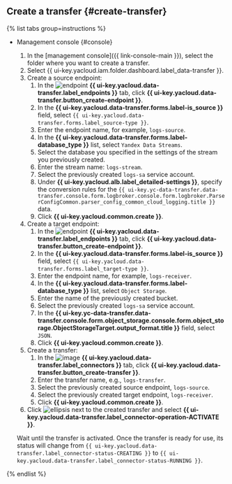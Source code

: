 ## Create a transfer {#create-transfer}

{% list tabs group=instructions %}

- Management console {#console}

   1. In the [management console]({{ link-console-main }}), select the folder where you want to create a transfer.
   1. Select {{ ui-key.yacloud.iam.folder.dashboard.label_data-transfer }}.
   1. Create a source endpoint:
      1. In the ![endpoint](../../_assets/console-icons/aperture.svg) **{{ ui-key.yacloud.data-transfer.label_endpoints }}** tab, click **{{ ui-key.yacloud.data-transfer.button_create-endpoint }}**.
      1. In the **{{ ui-key.yacloud.data-transfer.forms.label-is_source }}** field, select `{{ ui-key.yacloud.data-transfer.forms.label_source-type }}`.
      1. Enter the endpoint name, for example, `logs-source`.
      1. In the **{{ ui-key.yacloud.data-transfer.forms.label-database_type }}** list, select `Yandex Data Streams`.
      1. Select the database you specified in the settings of the stream you previously created.
      1. Enter the stream name: `logs-stream`.
      1. Select the previously created `logs-sa` service account.
      1. Under **{{ ui-key.yacloud.alb.label_detailed-settings }}**, specify the conversion rules for the `{{ ui-key.yc-data-transfer.data-transfer.console.form.logbroker.console.form.logbroker.ParserConfigCommon.parser_config_common_cloud_logging.title }}` data.
      1. Click **{{ ui-key.yacloud.common.create }}**.
   1. Create a target endpoint:
      1. In the ![endpoint](../../_assets/console-icons/aperture.svg) **{{ ui-key.yacloud.data-transfer.label_endpoints }}** tab, click **{{ ui-key.yacloud.data-transfer.button_create-endpoint }}**.
      1. In the **{{ ui-key.yacloud.data-transfer.forms.label-is_source }}** field, select `{{ ui-key.yacloud.data-transfer.forms.label_target-type }}`.
      1. Enter the endpoint name, for example, `logs-receiver`.
      1. In the **{{ ui-key.yacloud.data-transfer.forms.label-database_type }}** list, select `Object Storage`.
      1. Enter the name of the previously created bucket.
      1. Select the previously created `logs-sa` service account.
      1. In the **{{ ui-key.yc-data-transfer.data-transfer.console.form.object_storage.console.form.object_storage.ObjectStorageTarget.output_format.title }}** field, select `JSON`.
      1. Click **{{ ui-key.yacloud.common.create }}**.
   1. Create a transfer:
      1. In the ![image](../../_assets/console-icons/arrow-right-arrow-left.svg) **{{ ui-key.yacloud.data-transfer.label_connectors }}** tab, click **{{ ui-key.yacloud.data-transfer.button_create-transfer }}**.
      1. Enter the transfer name, e.g., `logs-transfer`.
      1. Select the previously created source endpoint, `logs-source`.
      1. Select the previously created target endpoint, `logs-receiver`.
      1. Click **{{ ui-key.yacloud.common.create }}**.
   1. Click ![ellipsis](../../_assets/console-icons/ellipsis.svg) next to the created transfer and select **{{ ui-key.yacloud.data-transfer.label_connector-operation-ACTIVATE }}**.

   Wait until the transfer is activated. Once the transfer is ready for use, its status will change from `{{ ui-key.yacloud.data-transfer.label_connector-status-CREATING }}` to `{{ ui-key.yacloud.data-transfer.label_connector-status-RUNNING }}`.

{% endlist %}